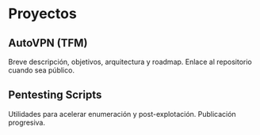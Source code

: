 # Proyectos

## AutoVPN (TFM)
Breve descripción, objetivos, arquitectura y roadmap. Enlace al repositorio cuando sea público.

## Pentesting Scripts
Utilidades para acelerar enumeración y post-explotación. Publicación progresiva.

